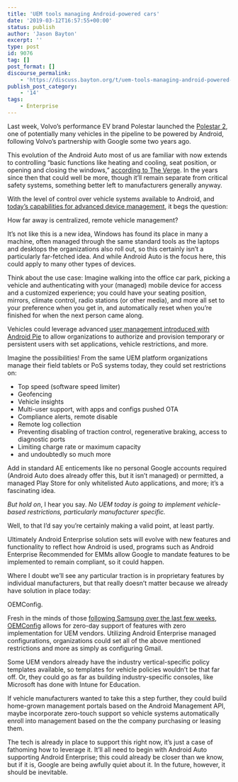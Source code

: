 ```yaml
---
title: 'UEM tools managing Android-powered cars'
date: '2019-03-12T16:57:55+00:00'
status: publish
author: 'Jason Bayton'
excerpt: ''
type: post
id: 9076
tag: []
post_format: []
discourse_permalink:
    - 'https://discuss.bayton.org/t/uem-tools-managing-android-powered-cars/376'
publish_post_category:
    - '14'
tags:
    - Enterprise
---
```

Last week, Volvo’s performance EV brand Polestar launched the [Polestar 2](https://www.polestar.com/press-release/2019/02/27/polestar-reveals-new-polestar-2), one of potentially many vehicles in the pipeline to be powered by Android, following Volvo’s partnership with Google some two years ago.

This evolution of the Android Auto most of us are familiar with now extends to controlling “basic functions like heating and cooling, seat position, or opening and closing the windows,” [according to The Verge](https://www.theverge.com/2017/5/15/15640596/google-android-auto-audi-volvo-apple-carplay-io-2017). In the years since then that could well be more, though it’ll remain separate from critical safety systems, something better left to manufacturers generally anyway.

With the level of control over vehicle systems available to Android, and [today’s capabilities for advanced device management](/2018/08/the-state-of-android-enterprise-in-2018/), it begs the question:

How far away is centralized, remote vehicle management?

It’s not like this is a new idea, Windows has found its place in many a machine, often managed through the same standard tools as the laptops and desktops the organizations also roll out, so this certainly isn’t a particularly far-fetched idea. And while Android Auto is the focus here, this could apply to many other types of devices.

Think about the use case: Imagine walking into the office car park, picking a vehicle and authenticating with your (managed) mobile device for access and a customized experience; you could have your seating position, mirrors, climate control, radio stations (or other media), and more all set to your preference when you get in, and automatically reset when you’re finished for when the next person came along.

Vehicles could leverage advanced [user management introduced with Android Pie](/2018/03/android-p-demonstrates-googles-focus-on-the-enterprise/#8-support-for-multiple-users-on-dedicated-devices) to allow organizations to authorize and provision temporary or persistent users with set applications, vehicle restrictions, and more.

Imagine the possibilities! From the same UEM platform organizations manage their field tablets or PoS systems today, they could set restrictions on:

- Top speed (software speed limiter)
- Geofencing
- Vehicle insights
- Multi-user support, with apps and configs pushed OTA
- Compliance alerts, remote disable
- Remote log collection
- Preventing disabling of traction control, regenerative braking, access to diagnostic ports
- Limiting charge rate or maximum capacity
- and undoubtedly so much more

Add in standard AE enticements like no personal Google accounts required (Android Auto does already offer this, but it isn’t managed) or permitted, a managed Play Store for only whitelisted Auto applications, and more; it’s a fascinating idea.

*But hold on*, I hear you say. *No UEM today is going to implement vehicle-based restrictions, particularly manufacturer specific.*

Well, to that I’d say you’re certainly making a valid point, at least partly.

Ultimately Android Enterprise solution sets will evolve with new features and functionality to reflect how Android is used, programs such as Android Enterprise Recommended for EMMs allow Google to mandate features to be implemented to remain compliant, so it could happen.

Where I doubt we’ll see any particular traction is in proprietary features by individual manufacturers, but that really doesn’t matter because we already have solution in place today:

OEMConfig.

Fresh in the minds of those [following Samsung over the last few weeks](/2019/03/february-was-an-interesting-month-for-oemconfig/), [OEMConfig](/android/what-is-oemconfig/) allows for zero-day support of features with zero implementation for UEM vendors. Utilizing Android Enterprise managed configurations, organizations could set all of the above mentioned restrictions and more as simply as configuring Gmail.

Some UEM vendors already have the industry vertical-specific policy templates available, so templates for vehicle policies wouldn’t be that far off. Or, they could go as far as building industry-specific consoles, like Microsoft has done with Intune for Education.

If vehicle manufacturers wanted to take this a step further, they could build home-grown management portals based on the Android Management API, maybe incorporate zero-touch support so vehicle systems automatically enroll into management based on the the company purchasing or leasing them.

The tech is already in place to support this right now, it’s just a case of fathoming how to leverage it. It’ll all need to begin with Android Auto supporting Android Enterprise; this could already be closer than we know, but if it is, Google are being awfully quiet about it. In the future, however, it should be inevitable.